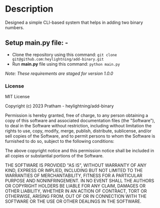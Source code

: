 # Description

Designed a simple CLI-based system that helps in adding two binary numbers.

## Setup main.py file: -
* Clone the repository using this command: ` git clone git@github.com:heylightning/add-binary.git `
* Run **main.py** file using this command: ` python main.py `

*Note: These requirements are staged for version 1.0.0*

### License

MIT License

Copyright (c) 2023 Pratham - heylightning/add-binary

Permission is hereby granted, free of charge, to any person obtaining a copy
of this software and associated documentation files (the "Software"), to deal
in the Software without restriction, including without limitation the rights
to use, copy, modify, merge, publish, distribute, sublicense, and/or sell
copies of the Software, and to permit persons to whom the Software is
furnished to do so, subject to the following conditions:

The above copyright notice and this permission notice shall be included in all
copies or substantial portions of the Software.

THE SOFTWARE IS PROVIDED "AS IS", WITHOUT WARRANTY OF ANY KIND, EXPRESS OR
IMPLIED, INCLUDING BUT NOT LIMITED TO THE WARRANTIES OF MERCHANTABILITY,
FITNESS FOR A PARTICULAR PURPOSE AND NONINFRINGEMENT. IN NO EVENT SHALL THE
AUTHORS OR COPYRIGHT HOLDERS BE LIABLE FOR ANY CLAIM, DAMAGES OR OTHER
LIABILITY, WHETHER IN AN ACTION OF CONTRACT, TORT OR OTHERWISE, ARISING FROM,
OUT OF OR IN CONNECTION WITH THE SOFTWARE OR THE USE OR OTHER DEALINGS IN THE
SOFTWARE.